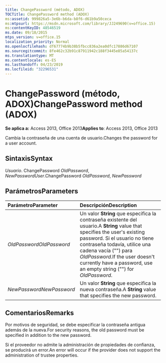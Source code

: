 ```yaml
---
title: ChangePassword (método, ADOX)
TOCTitle: ChangePassword method (ADOX)
ms:assetid: 999826a5-3e6b-b6da-b8f6-d61b9a50ceca
ms:mtpsurl: https://msdn.microsoft.com/library/JJ249690(v=office.15)
ms:contentKeyID: 48546519
ms.date: 09/18/2015
mtps_version: v=office.15
localization_priority: Normal
ms.openlocfilehash: df67774b9b38b5fbcc836a2ea0dfc17886d67107
ms.sourcegitcommit: 8fe462c32b91c87911942c188f3445e85a54137c
ms.translationtype: MT
ms.contentlocale: es-ES
ms.lasthandoff: 04/23/2019
ms.locfileid: "32296531"
---
```

# <a name="changepassword-method-adox"></a><span data-ttu-id="5ee87-102">ChangePassword (método, ADOX)</span><span class="sxs-lookup"><span data-stu-id="5ee87-102">ChangePassword method (ADOX)</span></span>

<span data-ttu-id="5ee87-103">**Se aplica a:** Access 2013, Office 2013</span><span class="sxs-lookup"><span data-stu-id="5ee87-103">**Applies to**: Access 2013, Office 2013</span></span>

<span data-ttu-id="5ee87-104">Cambia la contraseña de una cuenta de usuario.</span><span class="sxs-lookup"><span data-stu-id="5ee87-104">Changes the password for a user account.</span></span>

## <a name="syntax"></a><span data-ttu-id="5ee87-105">Sintaxis</span><span class="sxs-lookup"><span data-stu-id="5ee87-105">Syntax</span></span>

<span data-ttu-id="5ee87-106">*Usuario*. ChangePassword *OldPassword*, *NewPassword*</span><span class="sxs-lookup"><span data-stu-id="5ee87-106">*User*.ChangePassword *OldPassword*, *NewPassword*</span></span>

## <a name="parameters"></a><span data-ttu-id="5ee87-107">Parámetros</span><span class="sxs-lookup"><span data-stu-id="5ee87-107">Parameters</span></span>

|<span data-ttu-id="5ee87-108">Parámetro</span><span class="sxs-lookup"><span data-stu-id="5ee87-108">Parameter</span></span>|<span data-ttu-id="5ee87-109">Descripción</span><span class="sxs-lookup"><span data-stu-id="5ee87-109">Description</span></span>|
|:--------|:----------|
|<span data-ttu-id="5ee87-110">*OldPassword*</span><span class="sxs-lookup"><span data-stu-id="5ee87-110">*OldPassword*</span></span> |<span data-ttu-id="5ee87-111">Un valor **String** que especifica la contraseña existente del usuario.</span><span class="sxs-lookup"><span data-stu-id="5ee87-111">A **String** value that specifies the user's existing password.</span></span> <span data-ttu-id="5ee87-112">Si el usuario no tiene contraseña todavía, utilice una cadena vacía ("") para *OldPassword*.</span><span class="sxs-lookup"><span data-stu-id="5ee87-112">If the user doesn't currently have a password, use an empty string ("") for *OldPassword*.</span></span>|
|<span data-ttu-id="5ee87-113">*NewPassword*</span><span class="sxs-lookup"><span data-stu-id="5ee87-113">*NewPassword*</span></span> |<span data-ttu-id="5ee87-114">Un valor **String** que especifica la nueva contraseña.</span><span class="sxs-lookup"><span data-stu-id="5ee87-114">A **String** value that specifies the new password.</span></span>|

## <a name="remarks"></a><span data-ttu-id="5ee87-115">Comentarios</span><span class="sxs-lookup"><span data-stu-id="5ee87-115">Remarks</span></span>

<span data-ttu-id="5ee87-116">Por motivos de seguridad, se debe especificar la contraseña antigua además de la nueva.</span><span class="sxs-lookup"><span data-stu-id="5ee87-116">For security reasons, the old password must be specified in addition to the new password.</span></span>

<span data-ttu-id="5ee87-117">Si el proveedor no admite la administración de propiedades de confianza, se producirá un error.</span><span class="sxs-lookup"><span data-stu-id="5ee87-117">An error will occur if the provider does not support the administration of trustee properties.</span></span>

